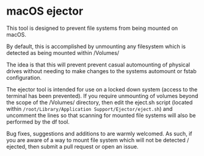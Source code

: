 # macOS ejector

This tool is designed to prevent file systems from being mounted on macOS. 

By default, this is accomplished by unmounting any filesystem which is detected as being mounted within /Volumes/

The idea is that this will prevent prevent casual automounting of physical drives without needing to make changes to the systems automount or fstab configuration. 

The ejector tool is intended for use on a locked down system (access to the terminal has been prevented). If you require unmounting of volumes beyond the scope of the /Volumes/ directory, then edit the eject.sh script (located within `/root/Library/Application Support/Ejector/eject.sh`) and uncomment the lines so that scanning for mounted file systems will also be performed by the df tool.

Bug fixes, suggestions and additions to  are warmly welcomed. As such, if you are aware of a way to mount file system which will not be detected / ejected, then submit a pull request or open an issue.



